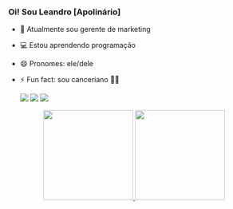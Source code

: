 ### Oi! Sou Leandro [Apolinário]
- 🔭 Atualmente sou gerente de marketing
- 💻 Estou aprendendo programação
- 😄 Pronomes: ele/dele
- ⚡ Fun fact: sou canceriano 🤷‍♂️


  <a href="https://www.instagram.com/leandroapolinarioleite/" target="_blank"><img src="https://img.shields.io/badge/-Instagram-%23E4405F?style=for-the-badge&logo=instagram&logoColor=white" target="_blank"></a>
  <a href = "mailto:leandro.ap.leite@gmail.com"><img src="https://img.shields.io/badge/-Gmail-%23333?style=for-the-badge&logo=gmail&logoColor=white" target="_blank"></a>
  <a href="https://www.linkedin.com/in/leandroapleite/" target="_blank"><img src="https://img.shields.io/badge/-LinkedIn-%230077B5?style=for-the-badge&logo=linkedin&logoColor=white" target="_blank"></a> 
 <div align="center" dir="auto">
  <a href="https://github.com/Leandroapolinario">
  <img height="180em" src="https://camo.githubusercontent.com/4dab0a5cc89da0bf4927b897c5f05e58f4af34bf904bfc5ce32a1fa2e8b98095/68747470733a2f2f6769746875622d726561646d652d73746174732e76657263656c2e6170702f6170693f757365726e616d653d47616269446575746e65722673686f775f69636f6e733d74727565267468656d653d6d69646e696768742d707572706c6526696e636c7564655f616c6c5f636f6d6d6974733d7472756526636f756e745f707269766174653d74727565" data-canonical-src="https://github-readme-stats.vercel.app/api?username=GabiDeutner&amp;show_icons=true&amp;theme=midnight-purple&amp;include_all_commits=true&amp;count_private=true" style="max-width: 100%;">
  <img height="180em" src="https://camo.githubusercontent.com/4953ea60e9ae47b1310aaa6d9e20f5e84a573d7e9fcfa3a0368c43dd509de864/68747470733a2f2f6769746875622d726561646d652d73746174732e76657263656c2e6170702f6170692f746f702d6c616e67732f3f757365726e616d653d47616269446575746e6572266c61796f75743d636f6d70616374266c616e67735f636f756e743d37267468656d653d6d69646e696768742d707572706c65" data-canonical-src="https://github-readme-stats.vercel.app/api/top-langs/?username=LeandroLeite&amp;layout=compact&amp;langs_count=7&amp;theme=midnight-purple" style="max-width: 100%;">
</a></div>
